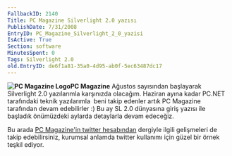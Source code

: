 ```yaml
---
FallbackID: 2140
Title: PC Magazine Silverlight 2.0 yazısı
PublishDate: 7/31/2008
EntryID: PC_Magazine_Silverlight_2_0_yazisi
IsActive: True
Section: software
MinutesSpent: 0
Tags: Silverlight 2.0
old.EntryID: de6f1a81-35a0-4d95-ab0f-5ec63487dc17
---
```

**![PC Magazine
Logo](http://cdn.daron.yondem.com/assets/2140/pcmag_logo.gif)PC
Magazine** Ağustos sayısından başlayarak Silverlight 2.0 yazılarımla
karşınızda olacağım. Haziran ayına kadar PC.NET tarafındaki teknik
yazılarımla  beni takip edenler artık PC Magazine tarafından devam
edebilirler :) Bu ay SL 2.0 dünyasına giriş yazısı ile başladık
önümüzdeki aylarda detaylarla devam edeceğiz.

Bu arada [PC Magazine'in twitter
hesabından](http://twitter.com/pcmagturkiye) dergiyle ilgili gelişmeleri
de takip edebilirsiniz, kurumsal anlamda twitter kullanımı için güzel
bir örnek teşkil ediyor.


